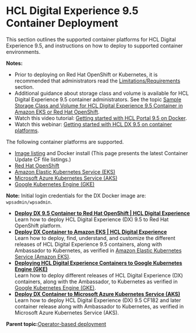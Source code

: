 # HCL Digital Experience 9.5 Container Deployment

This section outlines the supported container platforms for HCL Digital Experience 9.5, and instructions on how to deploy to supported container environments.

**Notes:**

-   Prior to deploying on Red Hat OpenShift or Kubernetes, it is recommended that administrators read the [Limitations/Requirements](limitations_requirements.md) section.
-   Additional guidance about storage class and volume is available for HCL Digital Experience 9.5 container administrators. See the topic [Sample Storage Class and Volume for HCL Digital Experience 9.5 Container in Amazon EKS or Red Hat OpenShift](sample_storage_class_volume.md).
-   Watch this video tutorial: [Getting started with HCL Portal 9.5 on Docker](https://youtu.be/GX6Fbv7yidI).
-   Watch this webinar: [Getting started with HCL DX 9.5 on container platforms](https://register.gotowebinar.com/recording/3305440225978389763).

The following container platforms are supported.

-   [Image listing](docker.md) and Docker install \(This page presents the latest Container Update CF file listings.\)
-   [Red Hat OpenShift](openshift.md)
-   [Amazon Elastic Kubernetes Service \(EKS\)](kubernetes_eks.md)
-   [Microsoft Azure Kubernetes Service \(AKS\)](azure_aks.md)
-   [Google Kubernetes Engine \(GKE\)](google_gke.md)

**Note:** Initial login credentials for the DX Docker image are: `wpsadmin/wpsadmin`.

-   **[Deploy DX 9.5 Container to Red Hat OpenShift \| HCL Digital Experience](../containerization/openshift.md)**  
Learn how to deploy HCL Digital Experience \(DX\) 9.5 to Red Hat OpenShift platform.
-   **[Deploy DX Container to Amazon EKS \| HCL Digital Experience](../containerization/kubernetes_eks.md)**  
Learn how to deploy, find, understand, and customize the different releases of HCL Digital Experience 9.5 containers, along with Ambassador to Kubernetes, as verified in [Amazon Elastic Kubernetes Service \(Amazon EKS\)](https://aws.amazon.com/eks/).
-   **[Deploying HCL Digital Experience Containers to Google Kubernetes Engine \(GKE\)](../containerization/google_gke.md)**  
Learn how to deploy different releases of HCL Digital Experience \(DX\) containers, along with the Ambassador, to Kubernetes as verified in [Google Kubernetes Engine \(GKE\)](https://console.cloud.google.com/marketplace/details/google-cloud-platform/container-engine).
-   **[Deploy DX Container to Microsoft Azure Kubernetes Service \(AKS\)](../containerization/azure_aks.md)**  
Learn how to deploy HCL Digital Experience \(DX\) 9.5 CF182 and later container release along with Ambassador to Kubernetes, as verified in Microsoft Azure Kubernetes Service \(AKS\).

**Parent topic:**[Operator-based deployment](../containerization/deploy_container_platforms.md)

